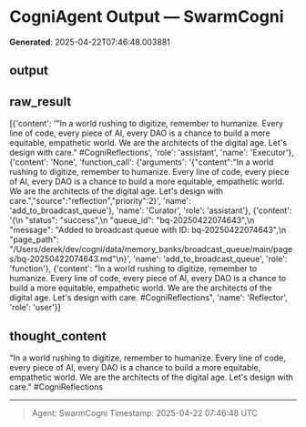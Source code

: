 # CogniAgent Output — SwarmCogni

**Generated**: 2025-04-22T07:46:48.003881

## output


## raw_result
[{'content': '"In a world rushing to digitize, remember to humanize. Every line of code, every piece of AI, every DAO is a chance to build a more equitable, empathetic world. We are the architects of the digital age. Let\'s design with care." #CogniReflections', 'role': 'assistant', 'name': 'Executor'}, {'content': 'None', 'function_call': {'arguments': '{"content":"In a world rushing to digitize, remember to humanize. Every line of code, every piece of AI, every DAO is a chance to build a more equitable, empathetic world. We are the architects of the digital age. Let\'s design with care.","source":"reflection","priority":2}', 'name': 'add_to_broadcast_queue'}, 'name': 'Curator', 'role': 'assistant'}, {'content': '{\n  "status": "success",\n  "queue_id": "bq-20250422074643",\n  "message": "Added to broadcast queue with ID: bq-20250422074643",\n  "page_path": "/Users/derek/dev/cogni/data/memory_banks/broadcast_queue/main/pages/bq-20250422074643.md"\n}', 'name': 'add_to_broadcast_queue', 'role': 'function'}, {'content': "In a world rushing to digitize, remember to humanize. Every line of code, every piece of AI, every DAO is a chance to build a more equitable, empathetic world. We are the architects of the digital age. Let's design with care. #CogniReflections", 'name': 'Reflector', 'role': 'user'}]

## thought_content
"In a world rushing to digitize, remember to humanize. Every line of code, every piece of AI, every DAO is a chance to build a more equitable, empathetic world. We are the architects of the digital age. Let's design with care." #CogniReflections

---
> Agent: SwarmCogni
> Timestamp: 2025-04-22 07:46:48 UTC
